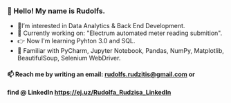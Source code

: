 ### 👋 Hello! My name is Rudolfs. 
- 👱‍I’m interested in Data Analytics & Back End Development.
- 🚧  Currently working on: "Electrum automated meter reading submition".
- 👉 Now I'm learning Pyhton 3.0 and SQL.
- 🦾 Familiar with PyCharm, Jupyter Notebook, Pandas, NumPy, Matplotlib, BeautifulSoup, Selenium WebDriver.

      
#### 📫 Reach me by writing an email: rudolfs.rudzitis@gmail.com or 

#### find @ LinkedIn https://ej.uz/Rudolfa_Rudzisa_LinkedIn

<!---
Rudolfs-Rudzitis/Rudolfs-Rudzitis is a ✨ special ✨ repository because its `README.md` (this file) appears on your GitHub profile.
You can click the Preview link to take a look at your changes.
--->
